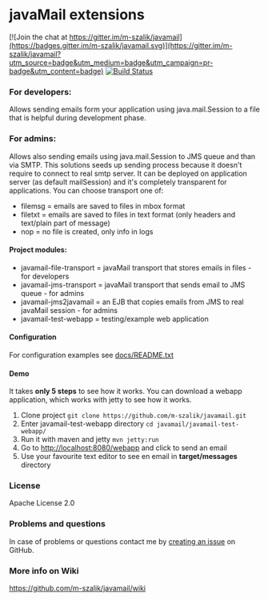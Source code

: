 javaMail extensions
===================

[![Join the chat at https://gitter.im/m-szalik/javamail](https://badges.gitter.im/m-szalik/javamail.svg)](https://gitter.im/m-szalik/javamail?utm_source=badge&utm_medium=badge&utm_campaign=pr-badge&utm_content=badge)
[![Build Status](https://travis-ci.org/m-szalik/javamail.svg?branch=master)](https://travis-ci.org/m-szalik/javamail)

### For developers:
Allows sending emails form your application using java.mail.Session to a file that is helpful during development phase.


### For admins:
Allows also sending emails using java.mail.Session to JMS queue and than via SMTP. This solutions seeds up sending process because it doesn't require to connect to real smtp server.
It can be deployed on application server (as default mailSession) and it's completely transparent for applications.
You can choose transport one of:
* filemsg = emails are saved to files in mbox format
* filetxt = emails are saved to files in text format (only headers and text/plain part of message)
* nop     = no file is created, only info in logs

#### Project modules:
* javamail-file-transport = javaMail transport that stores emails in files - for developers
* javamail-jms-transport = javaMail transport that sends email to JMS queue - for admins
* javamail-jms2javamail = an EJB that copies emails from JMS to real javaMail session - for admins
* javamail-test-webapp = testing/example web application

#### Configuration
For configuration examples see [docs/README.txt](./docs/README.txt)

#### Demo 
It takes **only 5 steps** to see how it works.
You can download a webapp application, which works with jetty to see how it works.
 1. Clone project `git clone https://github.com/m-szalik/javamail.git`
 1. Enter javamail-test-webapp directory `cd javamail/javamail-test-webapp/`
 1. Run it with maven and jetty `mvn jetty:run`
 1. Go to [http://localhost:8080/webapp](http://localhost:8080/webapp) and click to send an email
 1. Use your favourite text editor to see en email in **target/messages** directory

### License
Apache License 2.0

### Problems and questions
In case of problems or questions contact me by [creating an issue](https://github.com/m-szalik/javamail/issues/new) on GitHub.

### More info on Wiki
https://github.com/m-szalik/javamail/wiki
